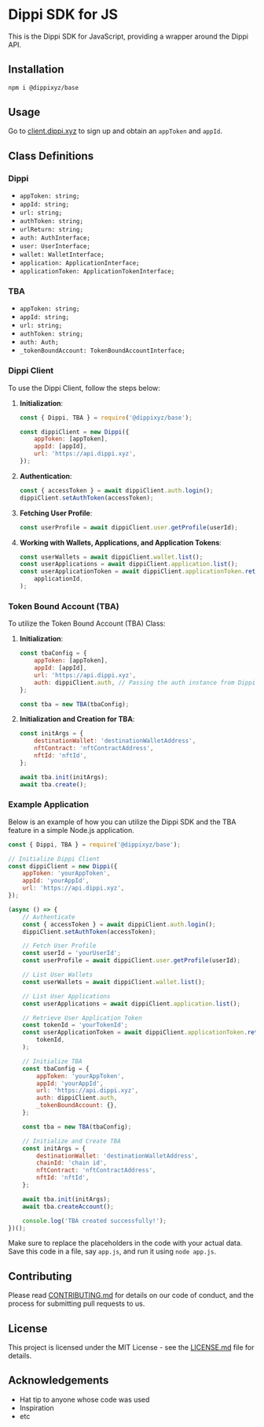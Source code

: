# Dippi SDK for JS

This is the Dippi SDK for JavaScript, providing a wrapper around the Dippi API.

## Installation

```bash
npm i @dippixyz/base
```

## Usage

Go to [client.dippi.xyz](https://client.dippi.xyz) to sign up and obtain an `appToken` and `appId`.

## Class Definitions

### Dippi

-   `appToken: string;`
-   `appId: string;`
-   `url: string;`
-   `authToken: string;`
-   `urlReturn: string;`
-   `auth: AuthInterface;`
-   `user: UserInterface;`
-   `wallet: WalletInterface;`
-   `application: ApplicationInterface;`
-   `applicationToken: ApplicationTokenInterface;`

### TBA

-   `appToken: string;`
-   `appId: string;`
-   `url: string;`
-   `authToken: string;`
-   `auth: Auth;`
-   `_tokenBoundAccount: TokenBoundAccountInterface;`

### Dippi Client

To use the Dippi Client, follow the steps below:

1. **Initialization**:

    ```js
    const { Dippi, TBA } = require('@dippixyz/base');

    const dippiClient = new Dippi({
        appToken: [appToken],
        appId: [appId],
        url: 'https://api.dippi.xyz',
    });
    ```

2. **Authentication**:

    ```js
    const { accessToken } = await dippiClient.auth.login();
    dippiClient.setAuthToken(accessToken);
    ```

3. **Fetching User Profile**:

    ```js
    const userProfile = await dippiClient.user.getProfile(userId);
    ```

4. **Working with Wallets, Applications, and Application Tokens**:

    ```js
    const userWallets = await dippiClient.wallet.list();
    const userApplications = await dippiClient.application.list();
    const userApplicationToken = await dippiClient.applicationToken.retrieve(
        applicationId,
    );
    ```

### Token Bound Account (TBA)

To utilize the Token Bound Account (TBA) Class:

1. **Initialization**:

    ```js
    const tbaConfig = {
        appToken: [appToken],
        appId: [appId],
        url: 'https://api.dippi.xyz',
        auth: dippiClient.auth, // Passing the auth instance from Dippi client
    };

    const tba = new TBA(tbaConfig);
    ```

2. **Initialization and Creation for TBA**:

    ```js
    const initArgs = {
        destinationWallet: 'destinationWalletAddress',
        nftContract: 'nftContractAddress',
        nftId: 'nftId',
    };

    await tba.init(initArgs);
    await tba.create();
    ```

### Example Application

Below is an example of how you can utilize the Dippi SDK and the TBA feature in a simple Node.js application.

```js
const { Dippi, TBA } = require('@dippixyz/base');

// Initialize Dippi Client
const dippiClient = new Dippi({
    appToken: 'yourAppToken',
    appId: 'yourAppId',
    url: 'https://api.dippi.xyz',
});

(async () => {
    // Authenticate
    const { accessToken } = await dippiClient.auth.login();
    dippiClient.setAuthToken(accessToken);

    // Fetch User Profile
    const userId = 'yourUserId';
    const userProfile = await dippiClient.user.getProfile(userId);

    // List User Wallets
    const userWallets = await dippiClient.wallet.list();

    // List User Applications
    const userApplications = await dippiClient.application.list();

    // Retrieve User Application Token
    const tokenId = 'yourTokenId';
    const userApplicationToken = await dippiClient.applicationToken.retrieve(
        tokenId,
    );

    // Initialize TBA
    const tbaConfig = {
        appToken: 'yourAppToken',
        appId: 'yourAppId',
        url: 'https://api.dippi.xyz',
        auth: dippiClient.auth,
        _tokenBoundAccount: {},
    };

    const tba = new TBA(tbaConfig);

    // Initialize and Create TBA
    const initArgs = {
        destinationWallet: 'destinationWalletAddress',
        chainId: 'chain id',
        nftContract: 'nftContractAddress',
        nftId: 'nftId',
    };

    await tba.init(initArgs);
    await tba.createAccount();

    console.log('TBA created successfully!');
})();
```

Make sure to replace the placeholders in the code with your actual data. Save this code in a file, say `app.js`, and run it using `node app.js`.

## Contributing

Please read [CONTRIBUTING.md](CONTRIBUTING.md) for details on our code of conduct, and the process for submitting pull requests to us.

## License

This project is licensed under the MIT License - see the [LICENSE.md](LICENSE.md) file for details.

## Acknowledgements

-   Hat tip to anyone whose code was used
-   Inspiration
-   etc

```

```
